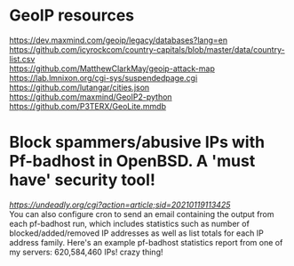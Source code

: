 # GeoIP resources
https://dev.maxmind.com/geoip/legacy/databases?lang=en <br>
https://github.com/icyrockcom/country-capitals/blob/master/data/country-list.csv <br>
https://github.com/MatthewClarkMay/geoip-attack-map <br>
https://lab.lmnixon.org/cgi-sys/suspendedpage.cgi <br>
https://github.com/lutangar/cities.json <br>
https://github.com/maxmind/GeoIP2-python <br>
https://github.com/P3TERX/GeoLite.mmdb
# Block spammers/abusive IPs with Pf-badhost in OpenBSD. A 'must have' security tool!
<i>https://undeadly.org/cgi?action=article;sid=20210119113425</i><br>
You can also configure cron to send an email containing the output from each pf-badhost run, which includes statistics such as number of blocked/added/removed IP addresses as well as list totals for each IP address family. Here's an example pf-badhost statistics report from one of my servers: 620,584,460 IPs! crazy thing!

